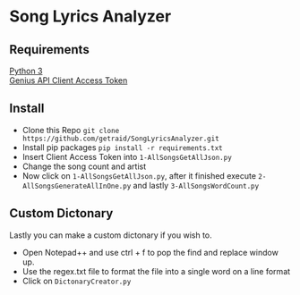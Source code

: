 # Song Lyrics Analyzer

## Requirements  
[Python 3](https://www.python.org/download/releases/3.0/)  
[Genius API Client Access Token](https://genius.com/api-clients)

## Install  
* Clone this Repo
``` git clone https://github.com/getraid/SongLyricsAnalyzer.git ```
* Install pip packages 
``` pip install -r requirements.txt ```
* Insert Client Access Token into 
```1-AllSongsGetAllJson.py``` 
* Change the song count and artist
* Now click on ```1-AllSongsGetAllJson.py```, after it finished execute ```2-AllSongsGenerateAllInOne.py``` and lastly ```3-AllSongsWordCount.py```

## Custom Dictonary  
Lastly you can make a custom dictonary if you wish to.  
* Open Notepad++ and use ctrl + f to pop the find and replace window up.
* Use the regex.txt file to format the file into a single word on a line format
* Click on ```DictonaryCreator.py```
